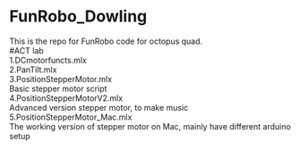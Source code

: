 # FunRobo_Dowling
This is the repo for FunRobo code for octopus quad.  
#ACT lab  
1.DCmotorfuncts.mlx  
2.PanTilt.mlx  
3.PositionStepperMotor.mlx  
Basic stepper motor script  
4.PositionStepperMotorV2.mlx  
Advanced version stepper motor, to make music  
5.PositionStepperMotor_Mac.mlx  
The working version of stepper motor on Mac, mainly have different arduino setup  
